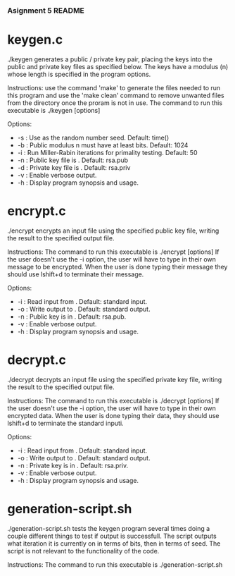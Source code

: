 ### Asignment 5 README

# keygen.c

./keygen generates a public / private key pair, 
placing the keys into the public and private key files 
as specified below. The keys have a modulus (n) whose 
length is specified in the program options.

Instructions:
use the command 'make' to generate the files needed
to run this program and use the 'make clean' command
to remove unwanted files from the directory once the
proram is not in use.
The command to run this executable is ./keygen [options]

Options:
-    -s <seed>   : Use <seed> as the random number seed. Default: time()
-    -b <bits>   : Public modulus n must have at least <bits> bits. Default: 1024
-    -i <iters>  : Run <iters> Miller-Rabin iterations for primality testing. Default: 50
-    -n <pbfile> : Public key file is <pbfile>. Default: rsa.pub
-    -d <pvfile> : Private key file is <pvfile>. Default: rsa.priv
-    -v          : Enable verbose output.
-    -h          : Display program synopsis and usage.

# encrypt.c

./encrypt encrypts an input file using the 
specified public key file, writing the result to 
the specified output file.

Instructions:
The command to run this executable is ./encrypt [options]
If the user doesn't use the -i option, the user will have to type 
in their own message to be encrypted. When the user is done typing
their message they should use lshift+d to terminate their message.

Options:
-    -i <infile> : Read input from <infile>. Default: standard input.
-    -o <outfile>: Write output to <outfile>. Default: standard output.
-    -n <keyfile>: Public key is in <keyfile>. Default: rsa.pub.
-    -v          : Enable verbose output.
-    -h          : Display program synopsis and usage.

# decrypt.c

./decrypt decrypts an input file using the 
specified private key file, writing the result to
the specified output file.

Instructions:
The command to run this executable is ./decrypt [options]
If the user doesn't use the -i option, the user will have to type
in their own encrypted data. When the user is done typing
their data, they should use lshift+d to terminate the standard inputi.

Options:
-    -i <infile> : Read input from <infile>. Default: standard input.
-    -o <outfile>: Write output to <outfile>. Default: standard output.
-    -n <keyfile>: Private key is in <keyfile>. Default: rsa.priv.
-    -v          : Enable verbose output.
-    -h          : Display program synopsis and usage.

# generation-script.sh

./generation-script.sh tests the keygen program several times
doing a couple different things to test if output is successfull.
The script outputs what iteration it is currently on in terms of bits,
then in terms of seed.
The script is not relevant to the functionality of the code.

Instructions:
The command to run this executable is ./generation-script.sh
